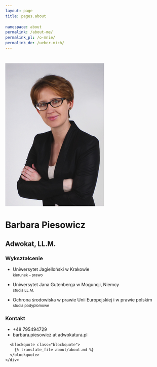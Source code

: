 ```yaml
---
layout: page
title: pages.about

namespace: about
permalink: /about-me/
permalink_pl: /o-mnie/
permalink_de: /ueber-mich/
---
```

<h1></h1>
<div class="container">
  <div class="container-fluid">
    <div class="row">  
      <div class="col-md-4">
        <img src="/assets/images/barbara-e041824e4952149bad22fe28dc60cfdaf11a04bfc315c8d08e33539173901b90.jpg" alt="Barbara Piesowicz" class="img-thumbnail center-block" width="312" height="450">
      </div>
      <div class="col-md-8">
        <h1>Barbara Piesowicz</h1> 
        <h2>Adwokat, LL.M.</h2>
        <h3 class="text-muted">Wykształcenie</h3>
        <ul class="list-unstyled">
          <li>
            <p>Uniwersytet Jagielloński w Krakowie
            <br>
            <small>kierunek – prawo</small>
            </p>
          </li>
          <li>
            <p>Uniwersytet Jana Gutenberga w Moguncji, Niemcy
            <br>
            <small>studia LL.M.</small>
            </p>
          </li>
          <li>
            <p>Ochrona środowiska w prawie Unii Europejskiej i w prawie polskim
            <br>
            <small>studia podyplomowe</small>
            </p>
          </li>
        </ul>
        <h3 class="text-muted">Kontakt</h3>
        <ul class="fa-ul">
          <li><i class="fa-li fa fa-phone"></i>+48 795494729</li>
          <li><i class="fa-li fa fa-envelope-o"></i>barbara.piesowicz at adwokatura.pl</li>
        </ul>
      </div>
    </div>
    <div class="row">

      <blockquote class="blockquote">
        {% translate_file about/about.md %}
      </blockquote>
    </div>
  </div>
</div>